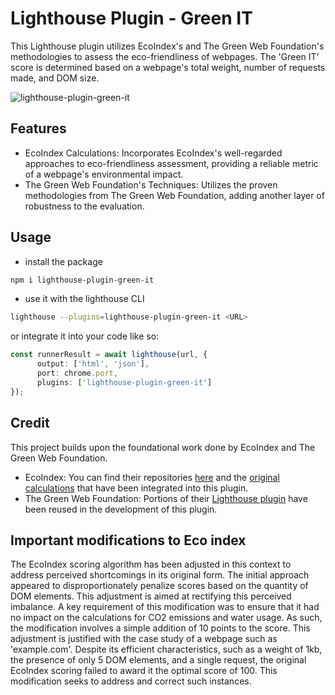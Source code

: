 # Lighthouse Plugin - Green IT
This Lighthouse plugin utilizes EcoIndex's and The Green Web Foundation's methodologies to assess the eco-friendliness of webpages. The 'Green IT' score is determined based on a webpage's total weight, number of requests made, and DOM size. 

![lighthouse-plugin-green-it](https://github.com/UnlikelyBuddy1/lighthouse-plugin-green-it/assets/52712038/7d3922fc-8699-41e8-aa88-59d3fb22120a)

## Features
- EcoIndex Calculations: Incorporates EcoIndex's well-regarded approaches to eco-friendliness assessment, providing a reliable metric of a webpage's environmental impact.
- The Green Web Foundation's Techniques: Utilizes the proven methodologies from The Green Web Foundation, adding another layer of robustness to the evaluation.

## Usage
- install the package
```bash
npm i lighthouse-plugin-green-it
```
- use it with the lighthouse CLI
```bash
lighthouse --plugins=lighthouse-plugin-green-it <URL>
```
or integrate it into your code like so:
```typescript
const runnerResult = await lighthouse(url, {
      output: ['html', 'json'],
      port: chrome.port,
      plugins: ['lighthouse-plugin-green-it']
});
```
## Credit
This project builds upon the foundational work done by EcoIndex and The Green Web Foundation.
- EcoIndex: You can find their repositories [here](https://github.com/cnumr) and the [original calculations](https://github.com/cnumr/ecoindex_python/blob/main/ecoindex/ecoindex.py) that have been integrated into this plugin.
- The Green Web Foundation: Portions of their [Lighthouse plugin](https://github.com/thegreenwebfoundation/lighthouse-plugin-greenhouse) have been reused in the development of this plugin.

## Important modifications to Eco index
The EcoIndex scoring algorithm has been adjusted in this context to address perceived shortcomings in its original form. The initial approach appeared to disproportionately penalize scores based on the quantity of DOM elements. This adjustment is aimed at rectifying this perceived imbalance.
A key requirement of this modification was to ensure that it had no impact on the calculations for CO2 emissions and water usage. As such, the modification involves a simple addition of 10 points to the score.
This adjustment is justified with the case study of a webpage such as 'example.com'. Despite its efficient characteristics, such as a weight of 1kb, the presence of only 5 DOM elements, and a single request, the original EcoIndex scoring failed to award it the optimal score of 100. This modification seeks to address and correct such instances.


